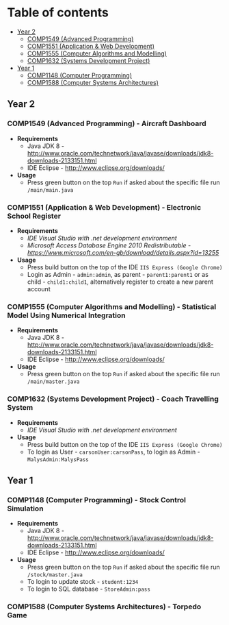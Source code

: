 
# Table of contents
 * [Year 2](#year-2)
	* [COMP1549 (Advanced Programming)](#comp1549--advanced-programming----aircraft-dashboard)
 	* [COMP1551 (Application & Web Development)](#comp1551--application---web-development----electronic-school-register)
 	* [COMP1555 (Computer Algorithms and Modelling)](#comp1555--computer-algorithms-and-modelling----statistical-model-using-numerical-integration)
 	* [COMP1632 (Systems Development Project)](#comp1632--systems-development-project----coach-travelling-system)
 * [Year 1](#year-1)
	* [COMP1148 (Computer Programming)](#comp1148--computer-programming----stock-control-simulation)
	* [COMP1588 (Computer Systems Architectures)](#comp1588--computer-systems-architectures----torpedo-game)
    
## Year 2
### COMP1549 (Advanced Programming) - Aircraft Dashboard
  * **Requirements**
    * Java JDK 8 - http://www.oracle.com/technetwork/java/javase/downloads/jdk8-downloads-2133151.html
    * IDE Eclipse - http://www.eclipse.org/downloads/
  * **Usage**
    * Press green button on the top `Run` if asked about the specific file run `/main/main.java`


### COMP1551 (Application & Web Development) - Electronic School Register
 * **Requirements**
   * *IDE Visual Studio with .net development environment*
   * *Microsoft Access Database Engine 2010 Redistributable - https://www.microsoft.com/en-gb/download/details.aspx?id=13255*
* **Usage**
  * Press build button on the top of the IDE `IIS Express (Google Chrome)`
  * Login as Admin - `admin:admin`, as parent - `parent1:parent1` or as child - `child1:child1`, alternatively register to create a new parent account

### COMP1555 (Computer Algorithms and Modelling) - Statistical Model Using Numerical Integration
  * **Requirements**
    * Java JDK 8 - http://www.oracle.com/technetwork/java/javase/downloads/jdk8-downloads-2133151.html
    * IDE Eclipse - http://www.eclipse.org/downloads/
  * **Usage**
    * Press green button on the top `Run` if asked about the specific file run `/main/master.java`

### COMP1632 (Systems Development Project) - Coach Travelling System
 * **Requirements**
   * *IDE Visual Studio with .net development environment*
* **Usage**
  * Press build button on the top of the IDE `IIS Express (Google Chrome)`
  * To login as User - `carsonUser:carsonPass`, to login as Admin - `MalysAdmin:MalysPass`

## Year 1
### COMP1148 (Computer Programming) - Stock Control Simulation 
  * **Requirements**
    * Java JDK 8 - http://www.oracle.com/technetwork/java/javase/downloads/jdk8-downloads-2133151.html
    * IDE Eclipse - http://www.eclipse.org/downloads/
  * **Usage**
    * Press green button on the top `Run` if asked about the specific file run `/stock/master.java`
    * To login to update stock - `student:1234`
    * To login to SQL database - `StoreAdmin:pass`

### COMP1588 (Computer Systems Architectures) - Torpedo Game